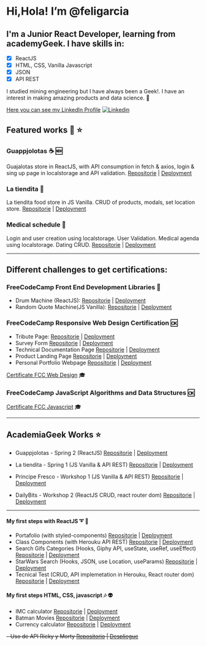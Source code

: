 
# **Hi,Hola! I’m @feligarcia**

## I'm a Junior React Developer, learning from academyGeek. I have skills in:

 - [x] ReactJS
 - [x] HTML, CSS, Vanilla Javascript
 - [x] JSON 
 - [x] API REST

I studied mining engineering but I have always been a Geek!. I have an interest in making amazing products and data science. :signal_strength:

[Here you can see my LinkedIn Profile](https://www.linkedin.com/in/jufgarciagi/)
[![Linkedin](https://i.stack.imgur.com/gVE0j.png)](https://www.linkedin.com/in/jufgarciagi/)


## Featured works :round_pushpin: :star:
### Guappjolotas :coffee: :new:
Guajalotas store in ReactJS, with API consumption in fetch & axios, login & sing up page in localstorage and API validation.
[Repositorie](https://github.com/feligarcia/Sprint2-GuappjolotasF7) | [Deployment](https://feligarcia.github.io/Sprint2-GuappjolotasF7/)
### La tiendita :ear_of_rice:
La tiendita food store in JS Vanilla. CRUD of products, modals, set location store.
[Repositorie](https://github.com/feligarcia/sprint1Tiendita) | [Deployment](https://feligarcia.github.io/sprint1Tiendita/)
### Medical schedule :hospital:
Login and user creation using localstorage. User Validation.
Medical agenda using localstorage. Dating CRUD.
 [Repositorie](https://github.com/feligarcia/retosAcademiaGeek/tree/main/Semana_1/AppCitas) | [Deployment](https://feligarcia.github.io/retosAcademiaGeek/Semana_1/AppCitas/)

***
## Different challenges to get certifications:

### FreeCodeCamp Front End Development Libraries :white_flower:
- Drum Machine (ReactJS): [Repositorie](https://github.com/feligarcia/drummachineFCC) | [Deployment](https://feligarcia.github.io/drummachineFCC/)
- Random Quote Machine(JS Vanilla): [Repositorie](https://github.com/feligarcia/generadorFrasesAleatorias) | [Deployment](https://feligarcia.github.io/generadorFrasesAleatorias/)


### FreeCodeCamp Responsive Web Design Certification :ok:
- Tribute Page: [Repositorie](https://github.com/feligarcia/retosAcademiaGeek/tree/main/Semana_1/Pagina_Tributo) | [Deployment](https://feligarcia.github.io/retosAcademiaGeek/Semana_1/Pagina_Tributo)
- Survey Form [Repositorie](https://github.com/feligarcia/retosAcademiaGeek/tree/main/Semana_1/Formulario_Encuesta) | [Deployment](https://feligarcia.github.io/retosAcademiaGeek/Semana_1/Formulario_Encuesta/)
- Technical Documentation Page [Repositorie](https://github.com/feligarcia/retosAcademiaGeek/tree/main/Semana_2/Documentacion_Tecnica) | [Deployment](https://feligarcia.github.io/retosAcademiaGeek/Semana_2/Documentacion_Tecnica/)
- Product Landing Page [Repositorie](https://github.com/feligarcia/retosAcademiaGeek/tree/main/Semana_2/Producto_Comercial) | [Deployment](https://feligarcia.github.io/retosAcademiaGeek/Semana_2/Producto_Comercial/)
- Personal Portfolio Webpage [Repositorie](https://github.com/feligarcia/portafolioDigitalfreecodecamp) | [Deployment](https://feligarcia.github.io/portafolioDigitalfreecodecamp/)

[Certificate FCC Web Design](https://www.freecodecamp.org/certification/feligarcia/responsive-web-design) :mortar_board:

### FreeCodeCamp JavaScript Algorithms and Data Structures :ok:
[Certificate FCC Javascript](https://www.freecodecamp.org/certification/feligarcia/responsive-web-design) :mortar_board:

---
## AcademiaGeek Works :star:
 - Guappjolotas - Spring 2 (ReactJS) [Repositorie](https://github.com/feligarcia/Sprint2-GuappjolotasF7) | [Deployment](https://feligarcia.github.io/Sprint2-GuappjolotasF7/)
 - La tiendita - Spring 1 (JS Vanilla & API REST) [Repositorie](https://github.com/feligarcia/sprint1Tiendita) | [Deployment](https://feligarcia.github.io/sprint1Tiendita/)

 - Principe Fresco - Workshop 1 (JS Vanilla & API REST) [Repositorie](https://github.com/Lauramunozg1025/WorkShop--Principe-Fresco) | [Deployment](https://lauramunozg1025.github.io/WorkShop--Principe-Fresco/)
 - DailyBits - Workshop 2 (ReactJS CRUD, react router dom) [Repositorie](https://github.com/feligarcia/Workshop2DailyBits) | [Deployment](https://feligarcia.github.io/Categorias)


---
#### My first steps with ReactJS :curly_loop: :100:
 - Portafolio (with styled-components) [Repositorie](https://github.com/feligarcia/portafolioReact) | [Deployment](https://feligarcia.github.io/portafolioReact/)
- Class Components (with Herouku API REST) [Repositorie](https://feligarcia.github.io/Categorias) | [Deployment](https://feligarcia.github.io/maquetaClassComponents/)
- Search Gifs Categories (Hooks, Giphy API, useState, useRef, useEffect) [Repositorie](https://github.com/feligarcia/APIconHooks) | [Deployment](https://feligarcia.github.io/APIconHooks/)
- StarWars Search (Hooks, JSON, use Location, useParams) [Repositorie](https://github.com/feligarcia/buscadorStarWars) | [Deployment](https://feligarcia.github.io/buscadorStarWars/)
- Tecnical Test (CRUD, API implemetation in Herouku, React router dom) [Repositorie](https://github.com/feligarcia/simulacropruebatecCarros) | [Deployment](https://feligarcia.github.io/simulacropruebatecCarros/)


#### My first steps HTML, CSS, javascript :notes: :alien:
 - IMC calculator [Repositorie](https://github.com/feligarcia/entregaIMC) | [Deployment](https://feligarcia.github.io/entregaIMC/)
- Batman Movies [Repositorie](https://github.com/feligarcia/entregaPeliculas) | [Deployment](https://feligarcia.github.io/entregaPeliculas/index.html)
- Currency calculator [Repositorie](https://github.com/feligarcia/calculadoraDivisas) | [Deployment](https://feligarcia.github.io/calculadoraDivisas/)



~~- Uso de API Ricky y Morty [Repositorio](https://github.com/feligarcia/retosAcademiaGeek/tree/main/Semana_1/API%20Ricky) | [Despliegue](https://feligarcia.github.io/retosAcademiaGeek/Semana_1/API%20Ricky/)~~





